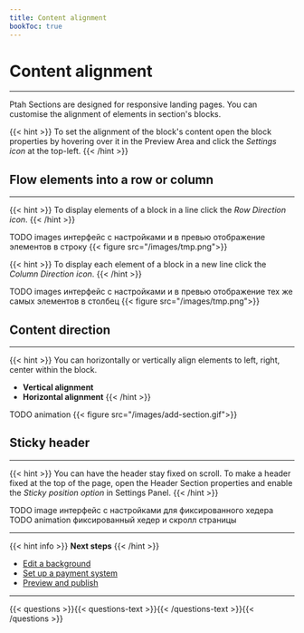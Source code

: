 ```yaml
---
title: Content alignment
bookToc: true
---
```


# Content alignment
***

Ptah Sections are designed for responsive landing pages. You can customise the alignment of elements in section's blocks.

{{< hint >}}
To set the alignment of the block's content open the block properties by hovering over it in the Preview Area and click the *Settings icon* at the top-left.
{{< /hint >}}

## Flow elements into a row or column
***

{{< hint >}}
To display elements of a block in a line click the *Row Direction icon*.
{{< /hint >}}

TODO images интерфейс с настройками и в превью отображение элементов в строку
{{< figure src="/images/tmp.png">}}

{{< hint >}}
To display each element of a block in a new line click the *Column Direction icon*.
{{< /hint >}}

TODO images интерфейс с настройками и в превью отображение тех же самых элементов в столбец
{{< figure src="/images/tmp.png">}}

## Content direction
***

{{< hint >}}
You can horizontally or vertically align elements to left, right, center within the block.

- **Vertical alignment**
- **Horizontal alignment**
{{< /hint >}}

TODO animation
{{< figure src="/images/add-section.gif">}}

## Sticky header
***

{{< hint >}}
You can have the header stay fixed on scroll. To make a header fixed at the top of the page, open the Header Section properties and enable the *Sticky position option* in Settings Panel.
{{< /hint >}}

TODO image интерфейс с настройками для фиксированного хедера
TODO animation фиксированный хедер и скролл страницы

***

{{< hint info >}}
**Next steps**
{{< /hint >}}

- [Edit a background](/docs/background/)
- [Set up a payment system](/docs/payments/)
- [Preview and publish](/docs/release/)

***

{{< questions >}}{{< questions-text >}}{{< /questions-text >}}{{< /questions >}}
